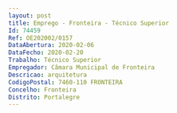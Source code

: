 ```yaml
--- 
layout: post
title: Emprego - Fronteira - Técnico Superior
Id: 74459
Ref: OE202002/0157
DataAbertura: 2020-02-06
DataFecho: 2020-02-20
Trabalho: Técnico Superior
Empregador: Câmara Municipal de Fronteira
Descricao: arquitetura
CodigoPostal: 7460-110 FRONTEIRA
Concelho: Fronteira
Distrito: Portalegre
--- 
```

